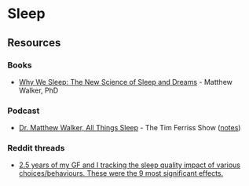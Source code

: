 # Sleep

## Resources

### Books

* [Why We Sleep: The New Science of Sleep and Dreams](https://www.amazon.co.uk/Why-We-Sleep-Science-Dreams/dp/0241269067) - Matthew Walker, PhD

### Podcast

* [Dr. Matthew Walker, All Things Sleep](https://tim.blog/2023/01/21/matthew-walker-sleep-transcript/) - The Tim Ferriss Show ([notes](https://podcastnotes.org/tim-ferris-show/650-dr-matthew-walker-all-things-sleep-how-to-improve-sleep-how-sleep-ties-into-alzheimers-disease-and-weight-gain-and-how-medications-ambien-trazodone-etc-caffeine-thc/))

### Reddit threads

* [2.5 years of my GF and I tracking the sleep quality impact of various choices/behaviours. These were the 9 most significant effects.](https://i.redd.it/m57w7jmk0b1a1.png)
